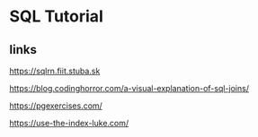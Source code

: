 # SQL Tutorial

## links
https://sqlrn.fiit.stuba.sk

https://blog.codinghorror.com/a-visual-explanation-of-sql-joins/

https://pgexercises.com/

https://use-the-index-luke.com/
